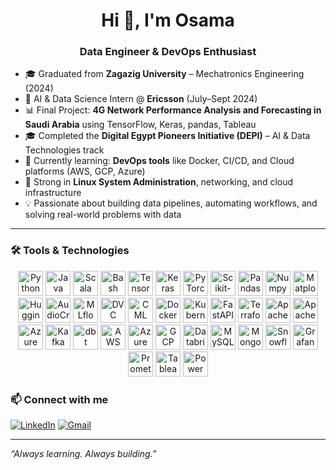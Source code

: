 <h1 align="center">Hi 👋, I'm Osama</h1>
<h3 align="center">Data Engineer & DevOps Enthusiast</h3>

- 🎓 Graduated from **Zagazig University** – Mechatronics Engineering (2024)  
- 🚀 AI & Data Science Intern @ **Ericsson** (July–Sept 2024)  
- 📊 Final Project: **4G Network Performance Analysis and Forecasting in Saudi Arabia** using TensorFlow, Keras, pandas, Tableau  
- 🎓 Completed the **Digital Egypt Pioneers Initiative (DEPI)** – AI & Data Technologies track  
- 🔧 Currently learning: **DevOps tools** like Docker, CI/CD, and Cloud platforms (AWS, GCP, Azure)  
- 🐧 Strong in **Linux System Administration**, networking, and cloud infrastructure  
- 💡 Passionate about building data pipelines, automating workflows, and solving real-world problems with data  

---

### 🛠️ Tools & Technologies

<p align="center">
  <!-- Programming Languages -->
  <img src="https://upload.wikimedia.org/wikipedia/commons/c/c3/Python-logo-notext.svg" width="40" height="40" alt="Python"/>
  <img src="https://upload.wikimedia.org/wikipedia/commons/3/30/Java_programming_language_logo.svg" width="40" height="40" alt="Java"/>
  <img src="https://upload.wikimedia.org/wikipedia/commons/3/3e/Scala_logo.svg" width="40" height="40" alt="Scala"/>
  <img src="https://upload.wikimedia.org/wikipedia/commons/a/af/Bash_Logo_Colored.svg" width="40" height="40" alt="Bash"/>

  <!-- Machine Learning & Deep Learning -->
  <img src="https://upload.wikimedia.org/wikipedia/commons/2/2d/TensorFlow_logo.svg" width="40" height="40" alt="TensorFlow"/>
  <img src="https://upload.wikimedia.org/wikipedia/commons/6/6e/Keras_logo.svg" width="40" height="40" alt="Keras"/>
  <img src="https://upload.wikimedia.org/wikipedia/commons/1/1b/PyTorch_logo.svg" width="40" height="40" alt="PyTorch"/>
  <img src="https://upload.wikimedia.org/wikipedia/commons/0/05/Scikit_learn_logo_small.svg" width="40" height="40" alt="Scikit-learn"/>
  <img src="https://upload.wikimedia.org/wikipedia/commons/2/22/Pandas_logo.svg" width="40" height="40" alt="Pandas"/>
  <img src="https://upload.wikimedia.org/wikipedia/commons/4/4e/Numpy_logo.svg" width="40" height="40" alt="Numpy"/>
  <img src="https://upload.wikimedia.org/wikipedia/commons/0/0a/Matplotlib_logo.svg" width="40" height="40" alt="Matplotlib"/>

  <!-- Generative AI & LLMs -->
  <img src="https://upload.wikimedia.org/wikipedia/commons/4/4c/Hugging_Face_logo.svg" width="40" height="40" alt="Hugging Face"/>
  <img src="https://upload.wikimedia.org/wikipedia/commons/4/4f/AudioCraft_logo.svg" width="40" height="40" alt="AudioCraft"/>

  <!-- MLOps & CI/CD -->
  <img src="https://upload.wikimedia.org/wikipedia/commons/1/1b/MLflow_logo.svg" width="40" height="40" alt="MLflow"/>
  <img src="https://upload.wikimedia.org/wikipedia/commons/1/1e/DVC_logo.svg" width="40" height="40" alt="DVC"/>
  <img src="https://upload.wikimedia.org/wikipedia/commons/7/7e/CML_logo.svg" width="40" height="40" alt="CML"/>
  <img src="https://upload.wikimedia.org/wikipedia/commons/4/47/Docker_logo.svg" width="40" height="40" alt="Docker"/>
  <img src="https://upload.wikimedia.org/wikipedia/commons/3/3b/Kubernetes_logo.svg" width="40" height="40" alt="Kubernetes"/>
  <img src="https://upload.wikimedia.org/wikipedia/commons/7/7a/FastAPI_logo.svg" width="40" height="40" alt="FastAPI"/>
  <img src="https://upload.wikimedia.org/wikipedia/commons/8/87/Terraform_logo.svg" width="40" height="40" alt="Terraform"/>

  <!-- Data Engineering -->
  <img src="https://upload.wikimedia.org/wikipedia/commons/1/1a/Apache_Airflow_logo.svg" width="40" height="40" alt="Apache Airflow"/>
  <img src="https://upload.wikimedia.org/wikipedia/commons/4/4e/Apache_Spark_logo.svg" width="40" height="40" alt="Apache Spark"/>
  <img src="https://upload.wikimedia.org/wikipedia/commons/0/0a/Azure_Logo.svg" width="40" height="40" alt="Azure Data Factory"/>
  <img src="https://upload.wikimedia.org/wikipedia/commons/0/0b/Apache_Kafka_logo.svg" width="40" height="40" alt="Kafka"/>
  <img src="https://upload.wikimedia.org/wikipedia/commons/0/0b/DBT_logo.svg" width="40" height="40" alt="dbt"/>

  <!-- Cloud Platforms -->
  <img src="https://upload.wikimedia.org/wikipedia/commons/6/6a/Amazon_Web_Services_Logo.svg" width="40" height="40" alt="AWS"/>
  <img src="https://upload.wikimedia.org/wikipedia/commons/2/2d/Microsoft_Azure_Logo.svg" width="40" height="40" alt="Azure"/>
  <img src="https://upload.wikimedia.org/wikipedia/commons/5/5f/Google_Cloud_logo.svg" width="40" height="40" alt="GCP"/>
  <img src="https://upload.wikimedia.org/wikipedia/commons/3/3a/Databricks_logo.svg" width="40" height="40" alt="Databricks"/>

  <!-- Databases & Storage -->
  <img src="https://upload.wikimedia.org/wikipedia/commons/8/87/MySQL_logo.svg" width="40" height="40" alt="MySQL"/>
  <img src="https://upload.wikimedia.org/wikipedia/commons/4/4e/MongoDB_logo.svg" width="40" height="40" alt="MongoDB"/>
  <img src="https://upload.wikimedia.org/wikipedia/commons/0/0b/Snowflake_logo.svg" width="40" height="40" alt="Snowflake"/>

  <!-- Monitoring & Visualization -->
  <img src="https://upload.wikimedia.org/wikipedia/commons/0/0f/Grafana_logo.svg" width="40" height="40" alt="Grafana"/>
  <img src="https://upload.wikimedia.org/wikipedia/commons/0/0e/Prometheus_logo.svg" width="40" height="40" alt="Prometheus"/>
  <img src="https://upload.wikimedia.org/wikipedia/commons/1/1b/Tableau_Logo.svg" width="40" height="40" alt="Tableau"/>
  <img src="https://upload.wikimedia.org/wikipedia/commons/4/4e/Power_BI_logo.svg" width="40" height="40" alt="Power BI"/>
</p>



### 📫 Connect with me
[![LinkedIn](https://img.shields.io/badge/LinkedIn-blue?style=for-the-badge&logo=linkedin&logoColor=white)](https://www.linkedin.com/in/osamashalan/)
[![Gmail](https://img.shields.io/badge/Email-D14836?style=for-the-badge&logo=gmail&logoColor=white)](mailto:osamashalan3@gmail.com)

---

_“Always learning. Always building.”_
